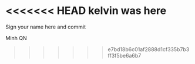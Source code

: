 <<<<<<< HEAD
kelvin was here
=======
Sign your name here and commit

Minh 
QN
>>>>>>> e7bd18b6c01af2888d1cf335b7b3ff3f5be6a6b7
